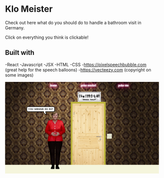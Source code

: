 # Klo Meister
Check out here what do you should do to handle a bathroom visit in Germany.

Click on everything you think is clickable! 

## Built with
-React
-Javascript
-JSX
-HTML
-CSS
-https://pixelspeechbubble.com (great help for the speech balloons)
-https://vecteezy.com (copyright on some images) 



![](./src/img/klo-master.png)
